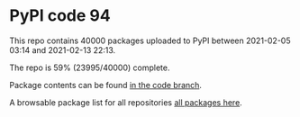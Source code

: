 # PyPI code 94

This repo contains 40000 packages uploaded to PyPI between 
2021-02-05 03:14 and 2021-02-13 22:13.

The repo is 59% (23995/40000) complete.

Package contents can be found [in the code branch](https://github.com/pypi-data/pypi-mirror-94/tree/code/packages).

A browsable package list for all repositories [all packages here](https://pypi-data.github.io/website/repositories/pypi-mirror-94).


